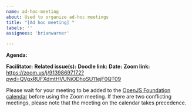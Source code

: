 ```yaml
---
name: ad-hoc-meeting
about: Used to organize ad-hoc meetings
title: "[Ad hoc meeting] "
labels: ''
assignees: 'brianwarner'

---
```


**Agenda:**

**Facilitator:** 
**Related issue(s):** 
**Doodle link:** 
**Date:** 
**Zoom link:** https://zoom.us/j/91398697172?pwd=QVgxRUFXdmtHVUNiODhoSU11ejF0QT09

Please wait for your meeting to be added to the [OpenJS Foundation calendar](https://calendar.openjsf.org) before using the Zoom meeting. If there are two conflicting meetings, please note that the meeting on the calendar takes precedence.
